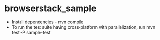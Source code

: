 # browserstack_sample

- Install dependencies - mvn compile
- To run the test suite having cross-platform with parallelization, run mvn test -P sample-test
